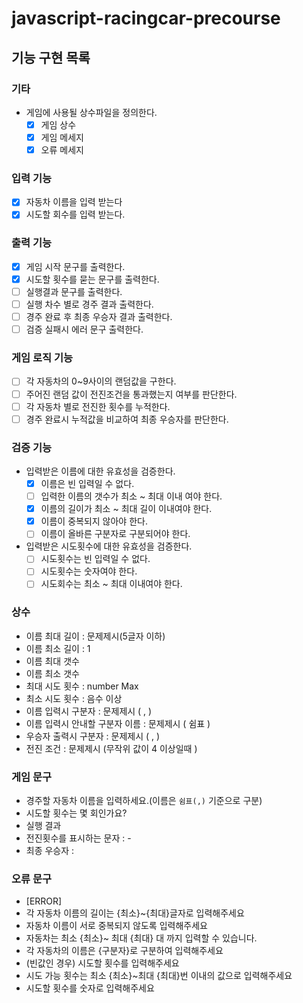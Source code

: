 # javascript-racingcar-precourse

## 기능 구현 목록

### 기타

- 게임에 사용될 상수파일을 정의한다.
  - [x] 게임 상수
  - [x] 게임 메세지
  - [x] 오류 메세지

### 입력 기능

- [x] 자동차 이름을 입력 받는다
- [x] 시도할 회수를 입력 받는다.

### 출력 기능

- [x] 게임 시작 문구를 출력한다.
- [x] 시도할 횟수를 묻는 문구를 출력한다.
- [ ] 실행결과 문구를 출력한다.
- [ ] 실행 차수 별로 경주 결과 출력한다.
- [ ] 경주 완료 후 최종 우승자 결과 출력한다.
- [ ] 검증 실패시 에러 문구 출력한다.

### 게임 로직 기능

- [ ] 각 자동차의 0~9사이의 랜덤값을 구한다.
- [ ] 주어진 랜덤 값이 전진조건을 통과했는지 여부를 판단한다.
- [ ] 각 자동차 별로 전진한 횟수를 누적한다.
- [ ] 경주 완료시 누적값을 비교하여 최종 우승자를 판단한다.

### 검증 기능

- 입력받은 이름에 대한 유효성을 검증한다.
  - [x] 이름은 빈 입력일 수 없다.
  - [ ] 입력한 이름의 갯수가 최소 ~ 최대 이내 여야 한다.
  - [x] 이름의 길이가 최소 ~ 최대 길이 이내여야 한다.
  - [x] 이름이 중복되지 않아야 한다.
  - [ ] 이름이 올바른 구분자로 구분되어야 한다.
- 입력받은 시도횟수에 대한 유효성을 검증한다.
  - [ ] 시도횟수는 빈 입력일 수 없다.
  - [ ] 시도횟수는 숫자여야 한다.
  - [ ] 시도회수는 최소 ~ 최대 이내여야 한다.

### 상수

- 이름 최대 길이 : 문제제시(5글자 이하)
- 이름 최소 길이 : 1
- 이름 최대 갯수
- 이름 최소 갯수
- 최대 시도 횟수 : number Max
- 최소 시도 횟수 : 음수 이상
- 이름 입력시 구분자 : 문제제시 ( , )
- 이름 입력시 안내할 구분자 이름 : 문제제시 ( 쉼표 )
- 우승자 출력시 구분자 : 문제제시 ( , )
- 전진 조건 : 문제제시 (무작위 값이 4 이상일때 )

### 게임 문구

- 경주할 자동차 이름을 입력하세요.(이름은 `쉼표(,)` 기준으로 구분)
- 시도할 횟수는 몇 회인가요?
- 실행 결과
- 전진횟수를 표시하는 문자 : -
- 최종 우승자 :

### 오류 문구

- [ERROR]
- 각 자동차 이름의 길이는 {최소}~{최대}글자로 입력해주세요
- 자동차 이름이 서로 중복되지 않도록 입력해주세요
- 자동차는 최소 {최소}~ 최대 {최대} 대 까지 입력할 수 있습니다.
- 각 자동차의 이름은 {구분자}로 구분하여 입력해주세요
- (빈값인 경우) 시도할 횟수를 입력해주세요
- 시도 가능 횟수는 최소 {최소}~최대 {최대}번 이내의 값으로 입력해주세요
- 시도할 횟수를 숫자로 입력해주세요
